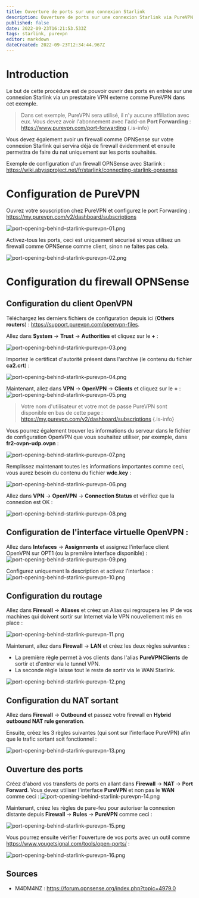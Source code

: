 ```yaml
---
title: Ouverture de ports sur une connexion Starlink
description: Ouverture de ports sur une connexion Starlink via PureVPN
published: false
date: 2022-09-23T16:21:53.533Z
tags: starlink, purevpn
editor: markdown
dateCreated: 2022-09-23T12:34:44.967Z
---
```


# Introduction
Le but de cette procédure est de pouvoir ouvrir des ports en entrée sur une connexion Starlink via un prestataire VPN externe comme PureVPN dans cet exemple.

> Dans cet exemple, PureVPN sera utilisé, il n'y aucune affiliation avec eux.
> Vous devez avoir l'abonnement avec l'add-on **Port Forwarding** : https://www.purevpn.com/port-forwarding
{.is-info}

Vous devez également avoir un firewall comme OPNSense sur votre connexion Starlink qui servira déjà de firewall évidemment et ensuite permettra de faire du nat uniquement sur les ports souhaités.

Exemple de configuration d'un firewall OPNSense avec Starlink : https://wiki.abyssproject.net/fr/starlink/connecting-starlink-opnsense


# Configuration de PureVPN

Ouvrez votre souscription chez PureVPN et configurez le port Forwarding : https://my.purevpn.com/v2/dashboard/subscriptions

![port-opening-behind-starlink-purevpn-01.png](/starlink/nat-behind-starlink/port-opening-behind-starlink-purevpn-01.png)


Activez-tous les ports, ceci est uniquement sécurisé si vous utilisez un firewall comme OPNSense comme client, sinon ne faites pas cela.

![port-opening-behind-starlink-purevpn-02.png](/starlink/nat-behind-starlink/port-opening-behind-starlink-purevpn-02.png)


# Configuration du firewall OPNSense

## Configuration du client OpenVPN

Téléchargez les derniers fichiers de configuration depuis ici (**Others routers**) : https://support.purevpn.com/openvpn-files.

Allez dans **System** -> **Trust** -> **Authorities** et cliquez sur le **+** :

![port-opening-behind-starlink-purevpn-03.png](/starlink/nat-behind-starlink/port-opening-behind-starlink-purevpn-03.png)

Importez le certificat d'autorité présent dans l'archive (le contenu du fichier **ca2.crt**) :

![port-opening-behind-starlink-purevpn-04.png](/starlink/nat-behind-starlink/port-opening-behind-starlink-purevpn-04.png)

Maintenant, allez dans **VPN** -> **OpenVPN** -> **Clients** et cliquez sur le **+** :
![port-opening-behind-starlink-purevpn-05.png](/starlink/nat-behind-starlink/port-opening-behind-starlink-purevpn-05.png)


> Votre nom d'utilisateur et votre mot de passe PureVPN sont disponible en bas de cette page : https://my.purevpn.com/v2/dashboard/subscriptions
{.is-info}


Vous pourrez également trouver les informations du serveur dans le fichier de configuration OpenVPN que vous souhaitez utiliser, par exemple, dans **fr2-ovpn-udp.ovpn** :

![port-opening-behind-starlink-purevpn-07.png](/starlink/nat-behind-starlink/port-opening-behind-starlink-purevpn-07.png)

Remplissez maintenant toutes les informations importantes comme ceci, vous aurez besoin du contenu du fichier **wdc.key** :

![port-opening-behind-starlink-purevpn-06.png](/starlink/nat-behind-starlink/port-opening-behind-starlink-purevpn-06.png)

Allez dans **VPN** -> **OpenVPN** -> **Connection Status** et vérifiez que la connexion est OK :

![port-opening-behind-starlink-purevpn-08.png](/starlink/nat-behind-starlink/port-opening-behind-starlink-purevpn-08.png)


## Configuration de l'interface virtuelle OpenVPN :

Allez dans **Intefaces** -> **Assignments** et assignez l'interface client OpenVPN sur OPT1 (ou la première interface disponible) :
![port-opening-behind-starlink-purevpn-09.png](/starlink/nat-behind-starlink/port-opening-behind-starlink-purevpn-09.png)


Configurez uniquement la description et activez l'interface : 
![port-opening-behind-starlink-purevpn-10.png](/starlink/nat-behind-starlink/port-opening-behind-starlink-purevpn-10.png)


## Configuration du routage

Allez dans **Firewall** -> **Aliases** et créez un Alias qui regroupera les IP de vos machines qui doivent sortir sur Internet via le VPN nouvellement mis en place :

![port-opening-behind-starlink-purevpn-11.png](/starlink/nat-behind-starlink/port-opening-behind-starlink-purevpn-11.png)

Maintenant, allez dans **Firewall** -> **LAN** et créez les deux règles suivantes :

- La première règle permet à vos clients dans l'alias **PureVPNClients** de sortir et d'entrer via le tunnel VPN.
- La seconde règle laisse tout le reste de sortir via le WAN Starlink.

![port-opening-behind-starlink-purevpn-12.png](/starlink/nat-behind-starlink/port-opening-behind-starlink-purevpn-12.png)

## Configuration du NAT sortant

Allez dans **Firewall** -> **Outbound** et passez votre firewall en **Hybrid outbound NAT rule generation**.

Ensuite, créez les 3 règles suivantes (qui sont sur l'interface PureVPN) afin que le trafic sortant soit fonctionnel :

![port-opening-behind-starlink-purevpn-13.png](/starlink/nat-behind-starlink/port-opening-behind-starlink-purevpn-13.png)


## Ouverture des ports

Créez d'abord vos transferts de ports en allant dans **Firewall** -> **NAT** -> **Port Forward**.
Vous devez utiliser l'interface **PureVPN** et non pas le **WAN** comme ceci : 
![port-opening-behind-starlink-purevpn-14.png](/starlink/nat-behind-starlink/port-opening-behind-starlink-purevpn-14.png)

Maintenant, créez les règles de pare-feu pour autoriser la connexion distante depuis **Firewall** -> **Rules** -> **PureVPN** comme ceci : 

![port-opening-behind-starlink-purevpn-15.png](/starlink/nat-behind-starlink/port-opening-behind-starlink-purevpn-15.png)


Vous pourrez ensuite vérifier l'ouverture de vos ports avec un outil comme https://www.yougetsignal.com/tools/open-ports/ :

![port-opening-behind-starlink-purevpn-16.png](/starlink/nat-behind-starlink/port-opening-behind-starlink-purevpn-16.png)

## Sources
- M4DM4NZ : https://forum.opnsense.org/index.php?topic=4979.0